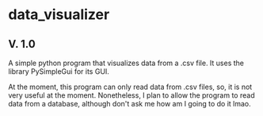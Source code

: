 # data_visualizer
## V. 1.0
A simple python program that visualizes data from a .csv file. It uses the library PySimpleGui for its GUI.

At the moment, this program can only read data from .csv files, so, it is not very useful at the moment. Nonetheless, I plan to allow the program to read data from a database, although don't ask me how am I going to do it lmao.
